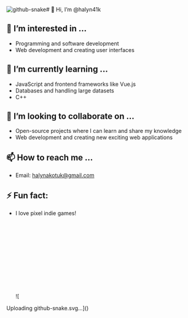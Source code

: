 ![github-snake](https://github.com/halyn41k/halyn41k/assets/162026407/fc13ad65-62c5-4342-af30-70d120aee2bd)# 👋 Hi, I’m @halyn41k

## 👀 I’m interested in ...
- Programming and software development
- Web development and creating user interfaces

## 🌱 I’m currently learning ...
- JavaScript and frontend frameworks like Vue.js
- Databases and handling large datasets
- C++

## 📝 I’m looking to collaborate on ...
- Open-source projects where I can learn and share my knowledge
- Web development and creating new exciting web applications

## 📫 How to reach me ...
- Email: halynakotuk@gmail.com

## ⚡ Fun fact:
- I love pixel indie games!


   ![<svg viewBox="0 0 200 200" width="200" height="200" xmlns="http://www.w3.org/2000/svg">
  <style>
    .commit {
      width: 10px;
      height: 10px;
      fill: #ebedf0;
    }
    .commit.heart {
      fill: #c6e48b;
      animation: pulse 1.5s infinite;
    }
    .commit:nth-child(1) { animation-delay: 0s; }
    .commit:nth-child(2) { animation-delay: 0.1s; }
    .commit:nth-child(3) { animation-delay: 0.2s; }
    .commit:nth-child(4) { animation-delay: 0.3s; }
    .commit:nth-child(5) { animation-delay: 0.4s; }
    .commit:nth-child(6) { animation-delay: 0.5s; }
    .commit:nth-child(7) { animation-delay: 0.6s; }
    .commit:nth-child(8) { animation-delay: 0.7s; }
    .commit:nth-child(9) { animation-delay: 0.8s; }
    .commit:nth-child(10) { animation-delay: 0.9s; }
    .commit:nth-child(11) { animation-delay: 1s; }
    .commit:nth-child(12) { animation-delay: 1.1s; }
    .commit:nth-child(13) { animation-delay: 1.2s; }
    .commit:nth-child(14) { animation-delay: 1.3s; }
    .commit:nth-child(15) { animation-delay: 1.4s; }

    @keyframes pulse {
      0%, 100% { fill: #c6e48b; }
      50% { fill: #239a3b; }
    }
  </style>

  <!-- Create grid of commits -->
  <rect x="40" y="50" class="commit heart"></rect>
  <rect x="50" y="50" class="commit heart"></rect>
  <rect x="60" y="50" class="commit"></rect>
  <rect x="70" y="50" class="commit heart"></rect>
  <rect x="80" y="50" class="commit heart"></rect>

  <rect x="30" y="60" class="commit heart"></rect>
  <rect x="40" y="60" class="commit heart"></rect>
  <rect x="50" y="60" class="commit"></rect>
  <rect x="60" y="60" class="commit"></rect>
  <rect x="70" y="60" class="commit"></rect>
  <rect x="80" y="60" class="commit heart"></rect>
  <rect x="90" y="60" class="commit heart"></rect>

  <rect x="20" y="70" class="commit heart"></rect>
  <rect x="30" y="70" class="commit heart"></rect>
  <rect x="40" y="70" class="commit"></rect>
  <rect x="50" y="70" class="commit"></rect>
  <rect x="60" y="70" class="commit"></rect>
  <rect x="70" y="70" class="commit"></rect>
  <rect x="80" y="70" class="commit"></rect>
  <rect x="90" y="70" class="commit heart"></rect>
  <rect x="100" y="70" class="commit heart"></rect>

  <rect x="30" y="80" class="commit heart"></rect>
  <rect x="40" y="80" class="commit heart"></rect>
  <rect x="50" y="80" class="commit"></rect>
  <rect x="60" y="80" class="commit"></rect>
  <rect x="70" y="80" class="commit"></rect>
  <rect x="80" y="80" class="commit heart"></rect>
  <rect x="90" y="80" class="commit heart"></rect>

  <rect x="40" y="90" class="commit heart"></rect>
  <rect x="50" y="90" class="commit heart"></rect>
  <rect x="60" y="90" class="commit heart"></rect>
  <rect x="70" y="90" class="commit heart"></rect>
  <rect x="80" y="90" class="commit heart"></rect>

  <rect x="50" y="100" class="commit heart"></rect>
  <rect x="60" y="100" class="commit heart"></rect>
  <rect x="70" y="100" class="commit heart"></rect>
</svg>
Uploading github-snake.svg…]()
